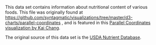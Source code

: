 This data set contains information about nutritional content of various foods. This file was originally found at https://github.com/syntagmatic/visualizations/tree/master/d3-charts/parallel-coordinates , and is featured in this [Parallel Coordinates visualization by Kai Chang](http://exposedata.com/parallel/).

The original source of this data set is the [USDA Nutrient Database](http://www.ars.usda.gov/Services/docs.htm?docid=8964).
